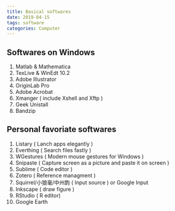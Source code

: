 ```yaml
---
title: Basical softwares
date: 2019-04-15
tags: software
categories: Computer
---
```

## Softwares on Windows

1. Matlab & Mathematica
3. TexLive & WinEdt 10.2
4. Adobe Illustrator
5. OriginLab Pro
6. Adobe Acrobat
7. Xmanger ( include Xshell and Xftp )
8. Geek Unistall
9. Bandzip



## Personal favoriate softwares
1. Listary ( Lanch apps elegantly )
2. Everthing ( Search files fastly )
3. WGestures ( Modern mouse gestures for Windows )
4. Snipaste ( Capture screen as a picture and paste it on screen )
5. Sublime ( Code editor )
6. Zotero ( Reference managment )
7. Squirrel/小狼毫/中州韵 ( Input source ) or Google Input
8. Inkscape ( draw figure )
9. RStudio ( R editor)
10. Google Earth